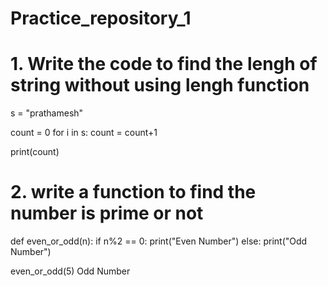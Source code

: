 # Practice_repository_1


# 1. Write the code to find the lengh of string without using lengh function

s = "prathamesh"

count = 0
for i in s:
    count = count+1

print(count)

# 2. write a function to find the number is prime or not

def even_or_odd(n):
    if n%2 == 0:
        print("Even Number")
    else:
        print("Odd Number")


even_or_odd(5)
Odd Number
